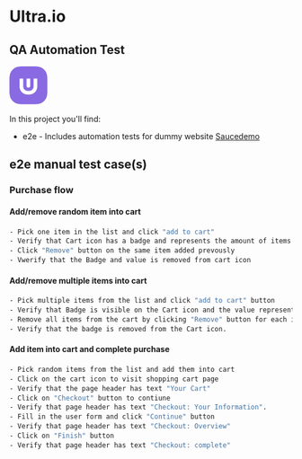 # Ultra.io
## QA Automation Test

[![Ultra.io](https://github.com/Rainase/ultra-technical-test/blob/main/ultra-logo.png)](https://ultra.io)

In this project you'll find:
- e2e - Includes automation tests for dummy website [Saucedemo](https://www.saucedemo.com/)

## e2e manual test case(s)

### Purchase flow
#### Add/remove random item into cart
```sh
- Pick one item in the list and click "add to cart"
- Verify that Cart icon has a badge and represents the amount of items in the cart (1)
- Click "Remove" button on the same item added prevously
- Vwerify that the Badge and value is removed from cart icon
```
#### Add/remove multiple items into cart
```sh
- Pick multiple items from the list and click "add to cart" button
- Verify that Badge is visible on the Cart icon and the value represents the number of items added to cart.
- Remove all items from the cart by clicking "Remove" button for each item added previously.
- Verify that the badge is removed from the Cart icon.
 ```
#### Add item into cart and complete purchase

```sh
- Pick random items from the list and add them into cart
- Click on the cart icon to visit shopping cart page
- Verify that the page header has text "Your Cart"
- Click on "Checkout" button to contiune
- Verify that page header has text "Checkout: Your Information".
- Fill in the user form and click "Continue" button
- Verify that page header has text "Checkout: Overview"
- Click on "Finish" button
- Verify that page header has text "Checkout: complete"
```
